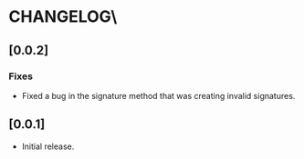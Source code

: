 # CHANGELOG\

## [0.0.2]

### Fixes

- Fixed a bug in the signature method that was creating invalid signatures.

## [0.0.1]

- Initial release.
